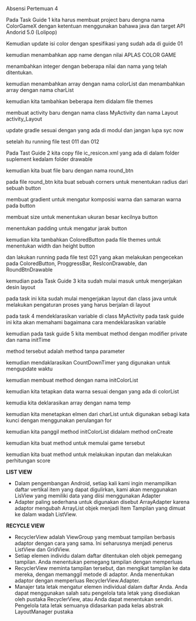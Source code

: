 Absensi Pertemuan 4

Pada Task Guide 1 kita harus membuat project baru dengna nama ColorGameX dengan ketentuan menggunakan bahawa java dan target API Andorid 5.0 (Lolipop)

Kemudian update isi color dengan spesifikasi yang sudah ada di guide 01

kemudian menambahkan app name dengan nilai APLAS COLOR GAME

menambahkan integer dengan beberapa nilai dan nama yang telah ditentukan. 

kemudian menambahkan array dengan nama colorList dan menambahkan array dengan nama charList

kemudian kita tambahkan beberapa item didalam file themes

membuat activity baru dengan nama class MyActivity dan nama Layout activity_Layout

update gradle sesuai dengan yang ada di modul dan jangan lupa syc now

setelah itu running file test 011 dan 012

Pada Tast Guide 2 kita copy file ic_resicon.xml yang ada di dalam folder suplement kedalam folder drawable

kemudian kita buat file baru dengan nama round_btn 

pada file round_btn kita buat sebuah corners untuk menentukan radius dari sebuah button

membuat gradient untuk mengatur komposisi warna dan samaran warna pada button 

membuat size untuk menentukan ukuran besar kecilnya button

menentukan padding untuk mengatur jarak button 

kemudian kita tambahkan ColoredButton pada file themes untuk menentukan width dan height button

dan lakukan running pada file test 021 yang akan melakukan pengecekan pada ColoredButton, ProggressBar, ResIconDrawable, dan RoundBtnDrawable

kemudian pada Task Guide 3 kita sudah mulai masuk untuk mengerjakan desin layout

pada task ini kita sudah mulai mengerjakan layout dan class java untuk melakukan pengaturan proses yang harus berjalan di layout 

pada task 4 mendeklarasikan variable di class MyActivity pada task guide ini kita akan memahami bagaimana cara mendeklarasikan variable

kemudian pada task guide 5 kita membuat method dengan modifier private dan nama initTime 

method tersebut adalah method tanpa parameter

kemudian mendaklarasikan CountDownTimer yang digunakan untuk mengupdate waktu

kemudian membuat method dengan nama initColorList

kemudian kita tetapkan data warna sesuai dengan yang ada di colorList

kemudia kita deklarasikan array dengan nama temp

kemudian kita menetapkan elmen dari charList untuk digunakan sebagi kata kunci dengan menggunakan perulangan for

kemudian kita panggil method initColorList didalam method onCreate

kemudian kita buat method untuk memulai game tersebut

kemudian kita buat method untuk melakukan inputan dan melakukan perhitungan score

**LIST VIEW**
- Dalam pengembangan Android, setiap kali kami ingin menampilkan daftar vertikal item yang dapat digulirkan, kami akan menggunakan LisView yang memiliki data yang diisi menggunakan Adapter
- Adapter paling sederhana untuk digunakan disebut ArrayAdapter karena adaptor mengubah ArrayList objek menjadi Item Tampilan yang dimuat ke dalam wadah ListView.

**RECYCLE VIEW**
- RecyclerView adalah ViewGroup yang membuat tampilan berbasis adaptor dengan cara yang sama. Ini seharusnya menjadi penerus ListView dan GridView. 
- Setiap elemen individu dalam daftar ditentukan oleh objek pemegang tampilan. Anda menentukan pemegang tampilan dengan memperluas 
- RecyclerView meminta tampilan tersebut, dan mengikat tampilan ke data mereka, dengan memanggil metode di adaptor. Anda menentukan adaptor dengan memperluas RecyclerView.Adapter.
- Manajer tata letak mengatur elemen individual dalam daftar Anda. Anda dapat menggunakan salah satu pengelola tata letak yang disediakan oleh pustaka RecyclerView, atau Anda dapat menentukan sendiri. Pengelola tata letak semuanya didasarkan pada kelas abstrak LayoutManager pustaka
